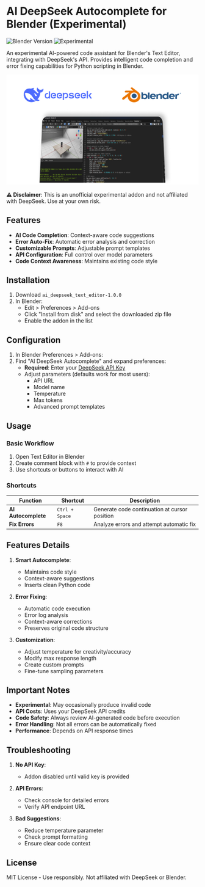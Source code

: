 # AI DeepSeek Autocomplete for Blender (Experimental)

![Blender Version](https://img.shields.io/badge/Blender-4.2%2B-orange)
![Experimental](https://img.shields.io/badge/Status-Experimental-red)

An experimental AI-powered code assistant for Blender's Text Editor, integrating with DeepSeek's API. Provides intelligent code completion and error fixing capabilities for Python scripting in Blender.

![cover](./cover.png)

**⚠️ Disclaimer**: This is an unofficial experimental addon and not affiliated with DeepSeek. Use at your own risk.

## Features

- **AI Code Completion**: Context-aware code suggestions
- **Error Auto-Fix**: Automatic error analysis and correction
- **Customizable Prompts**: Adjustable prompt templates
- **API Configuration**: Full control over model parameters
- **Code Context Awareness**: Maintains existing code style

## Installation

1. Download `ai_deepseek_text_editor-1.0.0`
2. In Blender:
   - Edit > Preferences > Add-ons
   - Click "Install from disk" and select the downloaded zip file
   - Enable the addon in the list

## Configuration

1. In Blender Preferences > Add-ons:
2. Find "AI DeepSeek Autocomplete" and expand preferences:
   - **Required**: Enter your [DeepSeek API Key](https://platform.deepseek.com/api-keys)
   - Adjust parameters (defaults work for most users):
     - API URL
     - Model name
     - Temperature
     - Max tokens
     - Advanced prompt templates

## Usage

### Basic Workflow

1. Open Text Editor in Blender
2. Create comment block with `#` to provide context
3. Use shortcuts or buttons to interact with AI

### Shortcuts

| Function                | Shortcut     | Description                                  |
|-------------------------|--------------|----------------------------------------------|
| **AI Autocomplete**     | `Ctrl + Space` | Generate code continuation at cursor position|
| **Fix Errors**          | `F8`           | Analyze errors and attempt automatic fix    |


## Features Details

1. **Smart Autocomplete**:
   - Maintains code style
   - Context-aware suggestions
   - Inserts clean Python code

2. **Error Fixing**:
   - Automatic code execution
   - Error log analysis
   - Context-aware corrections
   - Preserves original code structure

3. **Customization**:
   - Adjust temperature for creativity/accuracy
   - Modify max response length
   - Create custom prompts
   - Fine-tune sampling parameters

## Important Notes

- **Experimental**: May occasionally produce invalid code
- **API Costs**: Uses your DeepSeek API credits
- **Code Safety**: Always review AI-generated code before execution
- **Error Handling**: Not all errors can be automatically fixed
- **Performance**: Depends on API response times

## Troubleshooting

1. **No API Key**:
   - Addon disabled until valid key is provided

2. **API Errors**:
   - Check console for detailed errors
   - Verify API endpoint URL

3. **Bad Suggestions**:
   - Reduce temperature parameter
   - Check prompt formatting
   - Ensure clear code context

## License

MIT License - Use responsibly. Not affiliated with DeepSeek or Blender.